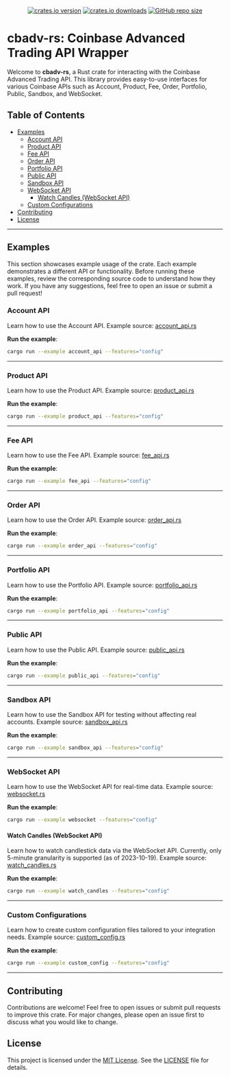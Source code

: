 <p align="center">
    <a href="https://crates.io/crates/cbadv" title="View on crates.io">
        <img src="https://img.shields.io/crates/v/cbadv?style=for-the-badge&logoColor=89b4fa&labelColor=11111b&color=89b4fa"
            alt="crates.io version"></a>
    <a href="https://crates.io/crates/cbadv" title="Download counter on crates.io">
        <img src="https://img.shields.io/crates/d/cbadv?style=for-the-badge&logoColor=89dceb&labelColor=11111b&color=89dceb"
            alt="crates.io downloads"></a>
    <a href="https://github.com/Ohkthx/cbadv-rs" title="Repository size">
        <img src="https://img.shields.io/github/repo-size/Ohkthx/cbadv-rs?style=for-the-badge&logoColor=a6e3a1&labelColor=11111b&color=a6e3a1"
            alt="GitHub repo size"></a>
</p>

# cbadv-rs: Coinbase Advanced Trading API Wrapper

Welcome to **cbadv-rs**, a Rust crate for interacting with the Coinbase Advanced Trading API. This library provides easy-to-use interfaces for various Coinbase APIs such as Account, Product, Fee, Order, Portfolio, Public, Sandbox, and WebSocket.

## Table of Contents

- [Examples](#examples)
  - [Account API](#account-api)
  - [Product API](#product-api)
  - [Fee API](#fee-api)
  - [Order API](#order-api)
  - [Portfolio API](#portfolio-api)
  - [Public API](#public-api)
  - [Sandbox API](#sandbox-api)
  - [WebSocket API](#websocket-api)
    - [Watch Candles (WebSocket API)](#watch-candles-websocket-api)
  - [Custom Configurations](#custom-configurations)
- [Contributing](#contributing)
- [License](#license)

---

## Examples

This section showcases example usage of the crate. Each example demonstrates a different API or functionality. Before running these examples, review the corresponding source code to understand how they work. If you have any suggestions, feel free to open an issue or submit a pull request!

### Account API

Learn how to use the Account API. Example source: [account_api.rs](https://github.com/Ohkthx/cbadv-rs/tree/main/examples/account_api.rs)

**Run the example**:

```bash
cargo run --example account_api --features="config"
```

---

### Product API

Learn how to use the Product API. Example source: [product_api.rs](https://github.com/Ohkthx/cbadv-rs/tree/main/examples/product_api.rs)

**Run the example**:

```bash
cargo run --example product_api --features="config"
```

---

### Fee API

Learn how to use the Fee API. Example source: [fee_api.rs](https://github.com/Ohkthx/cbadv-rs/tree/main/examples/fee_api.rs)

**Run the example**:

```bash
cargo run --example fee_api --features="config"
```

---

### Order API

Learn how to use the Order API. Example source: [order_api.rs](https://github.com/Ohkthx/cbadv-rs/tree/main/examples/order_api.rs)

**Run the example**:

```bash
cargo run --example order_api --features="config"
```

---

### Portfolio API

Learn how to use the Portfolio API. Example source: [portfolio_api.rs](https://github.com/Ohkthx/cbadv-rs/tree/main/examples/portfolio_api.rs)

**Run the example**:

```bash
cargo run --example portfolio_api --features="config"
```

---

### Public API

Learn how to use the Public API. Example source: [public_api.rs](https://github.com/Ohkthx/cbadv-rs/tree/main/examples/public_api.rs)

**Run the example**:

```bash
cargo run --example public_api --features="config"
```

---

### Sandbox API

Learn how to use the Sandbox API for testing without affecting real accounts. Example source: [sandbox_api.rs](https://github.com/Ohkthx/cbadv-rs/tree/main/examples/sandbox_api.rs)

**Run the example**:

```bash
cargo run --example sandbox_api --features="config"
```

---

### WebSocket API

Learn how to use the WebSocket API for real-time data. Example source: [websocket.rs](https://github.com/Ohkthx/cbadv-rs/tree/main/examples/websocket.rs)

**Run the example**:

```bash
cargo run --example websocket --features="config"
```

#### Watch Candles (WebSocket API)

Learn how to watch candlestick data via the WebSocket API. Currently, only 5-minute granularity is supported (as of 2023-10-19). Example source: [watch_candles.rs](https://github.com/Ohkthx/cbadv-rs/tree/main/examples/watch_candles.rs)

**Run the example**:

```bash
cargo run --example watch_candles --features="config"
```

---

### Custom Configurations

Learn how to create custom configuration files tailored to your integration needs. Example source: [custom_config.rs](https://github.com/Ohkthx/cbadv-rs/tree/main/examples/custom_config.rs)

**Run the example**:

```bash
cargo run --example custom_config --features="config"
```

---

## Contributing

Contributions are welcome! Feel free to open issues or submit pull requests to improve this crate. For major changes, please open an issue first to discuss what you would like to change.

## License

This project is licensed under the [MIT License](https://opensource.org/licenses/MIT). See the [LICENSE](LICENSE) file for details.

